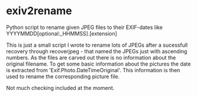 # exiv2rename
Python script to rename given JPEG files to their EXIF-dates like YYYYMMDD[optional:_HHMMSS].[extension]

This is just a small script I wrote to rename lots of JPEGs after a sucessfull recovery through recoverjpeg - that named the JPEGs just with ascending numbers. As the files are carved out there is no information about the original filename.
To get some basic information about the pictures the date is extracted from 'Exif.Photo.DateTimeOriginal'. This information is then used to rename the corresponding picture file.

Not much checking included at the moment.
